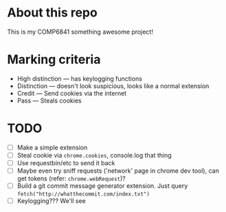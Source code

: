 # About this repo
This is my COMP6841 something awesome project!

# Marking criteria
* High distinction — has keylogging functions
* Distinction — doesn't look suspicious, looks like a normal extension
* Credit — Send cookies via the internet
* Pass — Steals cookies


# TODO
* [ ] Make a simple extension
* [ ] Steal cookie via `chrome.cookies`, console.log that thing
* [ ] Use requestbin/etc to send it back
* [ ] Maybe even try sniff requests ('network' page in chrome dev tool), can get tokens (refer: `chrome.webRequest`)?
* [ ] Build a git commit message generator extension. Just query `fetch("http://whatthecommit.com/index.txt")`
* [ ] Keylogging??? We'll see